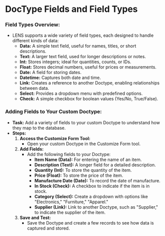 # DocType Fields and Field Types

### **Field Types Overview:**

-   LENS supports a wide variety of field types, each designed to handle different kinds of data:
    -   **Data:** A simple text field, useful for names, titles, or short descriptions.
    -   **Text:** A larger text field, used for longer descriptions or notes.
    -   **Int:** Stores integers; ideal for quantities, counts, or IDs.
    -   **Float:** Stores decimal numbers, useful for prices or measurements.
    -   **Date:** A field for storing dates.
    -   **Datetime:** Captures both date and time.
    -   **Link:** Creates a reference to another Doctype, enabling relationships between data.
    -   **Select:** Provides a dropdown menu with predefined options.
    -   **Check:** A simple checkbox for boolean values (Yes/No, True/False).

### **Adding Fields to Your Custom Doctype:**

-   **Task:** Add a variety of fields to your custom Doctype to understand how they map to the database.
-   **Steps:**
    1.  **Access the Customize Form Tool:**
        -   Open your custom Doctype in the Customize Form tool.
    2.  **Add Fields:**
        -   Add the following fields to your Doctype:
            -   **Item Name (Data):** For entering the name of an item.
            -   **Description (Text):** A longer field for a detailed description.
            -   **Quantity (Int):** To store the quantity of the item.
            -   **Price (Float):** To store the price of the item.
            -   **Manufacture Date (Date):** To record the date of manufacture.
            -   **In Stock (Check):** A checkbox to indicate if the item is in stock.
            -   **Category (Select):** Create a dropdown with options like "Electronics," "Furniture," "Apparel."
            -   **Supplier (Link):** Link to another Doctype, such as "Supplier," to indicate the supplier of the item.
    3.  **Save and Test:**
        -   Save the Doctype and create a few records to see how data is captured and stored.
<!--stackedit_data:
eyJoaXN0b3J5IjpbLTE2NjkwNTMxNzZdfQ==
-->